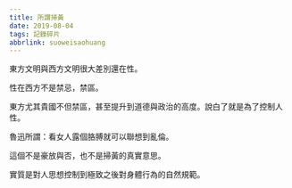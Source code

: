 ```yaml
---
title: 所謂掃黃
date: 2019-08-04
tags: 記錄碎片
abbrlink: suoweisaohuang
---
```


東方文明與西方文明很大差別還在性。

性在西方不是禁忌，禁區。

東方尤其貴國不但禁區，甚至提升到道德與政治的高度。說白了就是為了控制人性。

魯迅所謂：看女人露個胳膊就可以聯想到亂倫。

這個不是豪放與否，也不是掃黃的真實意思。

實質是對人思想控制到極致之後對身體行為的自然規範。